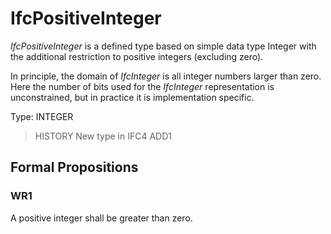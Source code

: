 # IfcPositiveInteger

_IfcPositiveInteger_ is a defined type based on simple data type Integer with the additional restriction to positive integers (excluding zero).

In principle, the domain of _IfcInteger_ is all integer numbers larger than zero. Here the number of bits used for the _IfcInteger_ representation is unconstrained, but in practice it is implementation specific.

Type: INTEGER

> HISTORY  New type in IFC4 ADD1

## Formal Propositions

### WR1
A positive integer shall be greater than zero.
